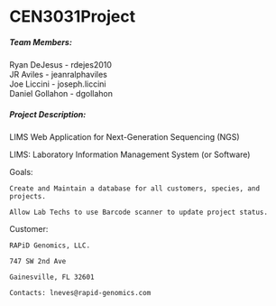 CEN3031Project
==============
##### Team Members:
Ryan DeJesus - rdejes2010  
JR Aviles - jeanralphaviles  
Joe Liccini - joseph.liccini  
Daniel Gollahon - dgollahon  

##### Project Description:
LIMS Web Application for Next-Generation Sequencing (NGS)

LIMS: Laboratory Information Management System (or Software)

Goals:

	Create and Maintain a database for all customers, species, and projects.

	Allow Lab Techs to use Barcode scanner to update project status.
	
Customer: 

	RAPiD Genomics, LLC.
	
	747 SW 2nd Ave
	
	Gainesville, FL 32601
	
	Contacts: lneves@rapid-genomics.com
	

